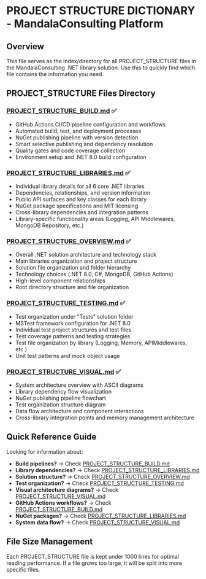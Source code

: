 # PROJECT STRUCTURE DICTIONARY - MandalaConsulting Platform

## Overview
This file serves as the index/directory for all PROJECT_STRUCTURE files in the MandalaConsulting .NET library solution. Use this to quickly find which file contains the information you need.

## PROJECT_STRUCTURE Files Directory

### [PROJECT_STRUCTURE_BUILD.md](./PROJECT_STRUCTURE_BUILD.md) ✅
- GitHub Actions CI/CD pipeline configuration and workflows
- Automated build, test, and deployment processes
- NuGet publishing pipeline with version detection
- Smart selective publishing and dependency resolution
- Quality gates and code coverage collection
- Environment setup and .NET 8.0 build configuration

### [PROJECT_STRUCTURE_LIBRARIES.md](./PROJECT_STRUCTURE_LIBRARIES.md) ✅
- Individual library details for all 6 core .NET libraries
- Dependencies, relationships, and version information
- Public API surfaces and key classes for each library
- NuGet package specifications and MIT licensing
- Cross-library dependencies and integration patterns
- Library-specific functionality areas (Logging, API Middlewares, MongoDB Repository, etc.)

### [PROJECT_STRUCTURE_OVERVIEW.md](./PROJECT_STRUCTURE_OVERVIEW.md) ✅
- Overall .NET solution architecture and technology stack
- Main libraries organization and project structure
- Solution file organization and folder hierarchy
- Technology choices (.NET 8.0, C#, MongoDB, GitHub Actions)
- High-level component relationships
- Root directory structure and file organization

### [PROJECT_STRUCTURE_TESTING.md](./PROJECT_STRUCTURE_TESTING.md) ✅
- Test organization under "Tests" solution folder
- MSTest framework configuration for .NET 8.0
- Individual test project structures and test files
- Test coverage patterns and testing strategies
- Test file organization by library (Logging, Memory, APIMiddlewares, etc.)
- Unit test patterns and mock object usage

### [PROJECT_STRUCTURE_VISUAL.md](./PROJECT_STRUCTURE_VISUAL.md) ✅
- System architecture overview with ASCII diagrams
- Library dependency flow visualization
- NuGet publishing pipeline flowchart
- Test organization structure diagram
- Data flow architecture and component interactions
- Cross-library integration points and memory management architecture

## Quick Reference Guide

Looking for information about:
- **Build pipelines?** → Check [PROJECT_STRUCTURE_BUILD.md](./PROJECT_STRUCTURE_BUILD.md)
- **Library dependencies?** → Check [PROJECT_STRUCTURE_LIBRARIES.md](./PROJECT_STRUCTURE_LIBRARIES.md)
- **Solution structure?** → Check [PROJECT_STRUCTURE_OVERVIEW.md](./PROJECT_STRUCTURE_OVERVIEW.md)
- **Test organization?** → Check [PROJECT_STRUCTURE_TESTING.md](./PROJECT_STRUCTURE_TESTING.md)
- **Visual architecture diagrams?** → Check [PROJECT_STRUCTURE_VISUAL.md](./PROJECT_STRUCTURE_VISUAL.md)
- **GitHub Actions workflows?** → Check [PROJECT_STRUCTURE_BUILD.md](./PROJECT_STRUCTURE_BUILD.md)
- **NuGet packages?** → Check [PROJECT_STRUCTURE_LIBRARIES.md](./PROJECT_STRUCTURE_LIBRARIES.md)
- **System data flow?** → Check [PROJECT_STRUCTURE_VISUAL.md](./PROJECT_STRUCTURE_VISUAL.md)

## File Size Management
Each PROJECT_STRUCTURE file is kept under 1000 lines for optimal reading performance. If a file grows too large, it will be split into more specific files.